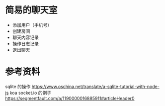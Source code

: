 # 简易的聊天室
- 添加用户（手机号）
- 创建房间
- 聊天内容记录
- 操作日志记录 
- 退出聊天


# 参考资料
sqlite 的操作 https://www.oschina.net/translate/a-sqlite-tutorial-with-node-js
koa socket.io 的例子 https://segmentfault.com/a/1190000016885911#articleHeader0